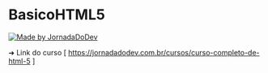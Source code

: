 # BasicoHTML5
[![Made by JornadaDoDev](https://img.shields.io/badge/made%20by-Jornada_do_Dev-%237fbd6f)](https://jornadadodev.com.br//)

➜ Link do curso [ https://jornadadodev.com.br/cursos/curso-completo-de-html-5 ] 
